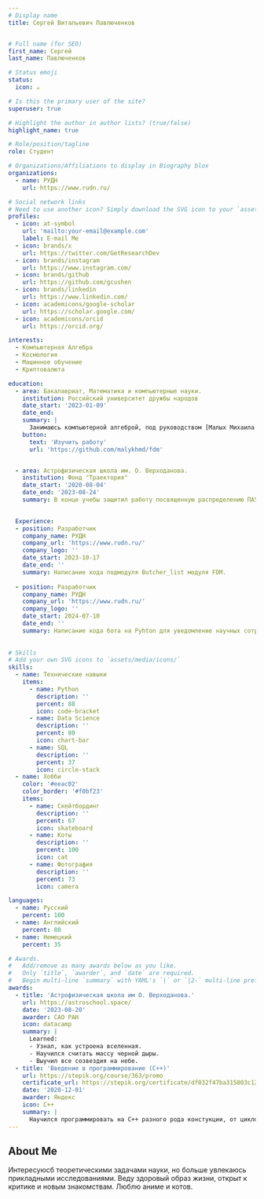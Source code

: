 ```yaml
---
# Display name
title: Сергей Витальевич Павлюченков 


# Full name (for SEO)
first_name: Сергей
last_name: Павлюченков

# Status emoji
status:
  icon: ☕️

# Is this the primary user of the site?
superuser: true

# Highlight the author in author lists? (true/false)
highlight_name: true

# Role/position/tagline
role: Студент

# Organizations/Affiliations to display in Biography blox
organizations:
  - name: РУДН
    url: https://www.rudn.ru/

# Social network links
# Need to use another icon? Simply download the SVG icon to your `assets/media/icons/` folder.
profiles:
  - icon: at-symbol
    url: 'mailto:your-email@example.com'
    label: E-mail Me
  - icon: brands/x
    url: https://twitter.com/GetResearchDev
  - icon: brands/instagram
    url: https://www.instagram.com/
  - icon: brands/github
    url: https://github.com/gcushen
  - icon: brands/linkedin
    url: https://www.linkedin.com/
  - icon: academicons/google-scholar
    url: https://scholar.google.com/
  - icon: academicons/orcid
    url: https://orcid.org/

interests:
  - Компьютерная Алгебра
  - Космология
  - Машинное обучение
  - Криптовалюта

education:
  - area: Бакалавриат, Математика и компьютерные науки.
    institution: Российский университет дружбы народов
    date_start: '2023-01-09'
    date_end: 
    summary: |
      Занимаюсь компьютерной алгеброй, под руководством [Малых Михаила Дмитриевича](https://malykhmd.neocities.org/).
    button:
      text: 'Изучить работу'
      url: 'https://github.com/malykhmd/fdm'


  - area: Астрофизическая школа им. О. Верходанова.
    institution: Фонд "Траектория"
    date_start: '2020-08-04'
    date_end: '2023-08-24'
    summary: В конце учебы защитил работу посвященную распределению ПАУ в ИККТ. 

      
  Experience:
  - position: Разработчик
    company_name: РУДН
    company_url: 'https://www.rudn.ru/'
    company_logo: ''
    date_start: 2023-10-17
    date_end: ''
    summary: Написание кода подмодуля Butcher_list модуля FDM. 
      
  - position: Разработчик
    company_name: РУДН
    company_url: 'https://www.rudn.ru/'
    company_logo: ''
    date_start: 2024-07-10
    date_end: ''
    summary: Написание кода бота на Pyhton для уведомление научных сотрудников о новых грантах.
      
    
# Skills
# Add your own SVG icons to `assets/media/icons/`
skills:
  - name: Технические навыки
    items:
      - name: Python
        description: ''
        percent: 88
        icon: code-bracket
      - name: Data Science
        description: ''
        percent: 80
        icon: chart-bar
      - name: SQL
        description: ''
        percent: 37
        icon: circle-stack
  - name: Хобби
    color: '#eeac02'
    color_border: '#f0bf23'
    items:
      - name: Скейтбординг
        description: ''
        percent: 67
        icon: skateboard
      - name: Коты
        description: ''
        percent: 100
        icon: cat
      - name: Фотография
        description: ''
        percent: 73
        icon: camera

languages:
  - name: Русский
    percent: 100
  - name: Английский
    percent: 80
  - name: Немецкий
    percent: 35

# Awards.
#   Add/remove as many awards below as you like.
#   Only `title`, `awarder`, and `date` are required.
#   Begin multi-line `summary` with YAML's `|` or `|2-` multi-line prefix and indent 2 spaces below.
awards:
  - title: 'Астрофизическая школа им О. Верходанова.'
    url: https://astroschool.space/
    date: '2023-08-20'
    awarder: САО РАН
    icon: datacamp
    summary: |
      Learned:
      - Узнал, как устроена вселенная.
      - Научился считать массу черной дыры.
      - Выучил все созвездия на небе.
  - title: 'Введение в программирование (C++)'
    url: https://stepik.org/course/363/promo
    certificate_url: https://stepik.org/certificate/df032f47ba315803c12ca86172c58ee48d8ad108.pdf
    date: '2020-12-01'
    awarder: Яндекс
    icon: C++
    summary: |
      Научился программировать на C++ разного рода констукции, от циклов до структур. 
---
```


## About Me

Интересуюсб теоретическими задачами науки, но больше увлекаюсь прикладными исследованиями. Веду здоровый образ жизни, открыт к критике и новым знакомствам. Люблю аниме и котов.
